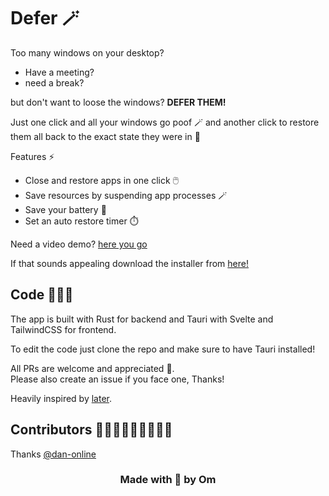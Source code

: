 # Defer 🪄

Too many windows on your desktop?

* Have a meeting?
* need a break?

but don't want to loose the windows? **DEFER THEM!**

Just one click and all your windows go poof 🪄 
and another click to restore them all back to the exact state they were in 🎉

Features ⚡

* Close and restore apps in one click 🖱️
* Save resources by suspending app processes 🪄
* Save your battery 🔋
* Set an auto restore timer ⏱️

Need a video demo? [here you go](https://www.youtube.com/watch?v=DfeY7PConZo&ab_channel=OmThorat)

If that sounds appealing download the installer from [here!](https://github.com/Om-Thorat/Defer/releases/)
## Code 🧑🏽‍💻
The app is built with Rust for backend and Tauri with Svelte and TailwindCSS for frontend.

To edit the code just clone the repo and make sure to have Tauri installed!

All PRs are welcome and appreciated 🚀.  
Please also create an issue if you face one, Thanks!

Heavily inspired by [later](https://github.com/alyssaxuu/later).

## Contributors 🧑🏽‍💻👨🏽‍💻👩🏽‍💻

Thanks [@dan-online](https://github.com/dan-online) 

<h3 align="center" > Made with 💖 by Om </h3>
